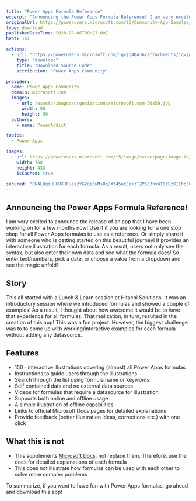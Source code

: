 ```yaml
---
title: "Power Apps Formula Reference"
excerpt: "Announcing the Power Apps Formula Reference! I am very excited to announce the release of an app that I have been working on for a few months now!"
originalUrl: https://powerusers.microsoft.com/t5/Community-App-Samples/Power-Apps-Formula-Reference/td-p/650191
type: download
publishedDateTime: 2020-08-06T08:27:00Z
heat: 141

actions:
  - url: "https://powerusers.microsoft.com/jgvjg48436/attachments/jgvjg48436/AppFeedbackGallery/595/1/Power%20Apps%20Formula%20Reference.msapp"
    type: "download"
    title: "Download Source Code"
    attribution: "Power Apps Community"

provider:
  name: Power Apps Community
  domain: microsoft.com
  images:
    - url: /assets/images/organizations/microsoft.com-50x50.jpg
      width: 50
      height: 50
  authors:
    - name: PowerAddict

topics:
  - Power Apps

images:
  - url: https://powerusers.microsoft.com/t5/image/serverpage/image-id/167596i84085114732BE585/image-size/large?v=1.0&px=999
    width: 768
    height: 433
    isCached: true

secured: "RNALUgiHC6VXJFueszYG2qeJwMsBqJXt45uzJe+zTZP5Z3nv4T0XEzXIIhpJQEYPFpcYzI8pYe00BfWwkulTDwBbL34uHly5zZKqrR8wuFcgOjOCc0P1maKmD4KdhKPsq1d16VhsB416GVjpAxMmH98TgJWfm8JxDOya9bkZY/KOkA+LIi1+oXf3r6xeFhDYyfTkaW3jReQBzaVB0BbhpKizZ/q64YzO4FmgLxzyLykSL8asSOhIrNiYFxQMT0UN1maqCo6TIPDgXhqMxwFvhoTNCkFyEWPYF4cGtAFjrVFTc354SIPz59Z1I29Y45fehTBk2wjrA3dCNRMGFVpygIeBUdXV88zuWD7ZiaEYPjbwup/OSnMdFA7FAiwBE1eVnU2/EBCEFoB9pFLRAY6rzJB3O2iXwTIJAxyPBzPdAicX4cXOs45760IzUexBT11P;AIWiDpGTom0FJz29ZkVAmQ=="
---
```

<h2 id="toc-hId-1763716600"><strong>Announcing the Power Apps Formula Reference!</strong></h2>
<p>I am very excited to announce the release of an app that I have been working on for a few months now! Use it if you are looking for a one stop shop for all Power Apps formulas to use as a reference. Or simply share it with someone who is getting started on this beautiful journey! It provides an interactive illustration for each formula. As a result, users not only see the syntax, but also enter their own data and see what the formula does! So enter text/numbers, pick a date, or choose a value from a dropdown and see the magic unfold!</p>
<h2 id="toc-hId--788440361"><strong>Story</strong></h2>
<p>This all started with a Lunch &amp; Learn session at Hitachi Solutions. It was an introductory session where we introduced formulas and showed a couple of examples! As a result, I thought about how awesome it would be to have that experience for all formulas. That realization, in turn, resulted in the creation of this app! This was a fun project. However, the biggest challenge was to to come up with working/interactive examples for each formula without adding any datasource.</p>
<h2 id="toc-hId-954369974"><strong>Features</strong></h2>
<ul>
<li>150+ interactive illustrations covering (almost) all Power Apps formulas</li>
<li>Instructions to guide users through the illustrations</li>
<li>Search through the list using formula name or keywords</li>
<li>Self contained data and no external data sources</li>
<li>Videos for formulas that require a datasource for illustration</li>
<li>Supports both online and offline usage</li>
<li>A simple illustration of offline capabilities</li>
<li>Links to official Microsoft Docs pages for detailed explanations</li>
<li>Provide feedback (better illustration ideas, corrections etc.) with one click</li>
</ul>
<h2 id="toc-hId--1597786987"><strong>What this is not</strong></h2>
<ul>
<li>This supplements<span>&nbsp;</span><a href="https://docs.microsoft.com/en-us/powerapps/maker/canvas-apps/formula-reference" target="_blank" rel="noopener nofollow noopener noreferrer">Microsoft Docs</a>, not replace them. Therefore, use the docs for detailed explanations of each formula</li>
<li>This does not illustrate how formulas can be used with each other to solve more complex problems</li>
</ul>
<p>To summarize, if you want to have fun with Power Apps formulas, go ahead and download this app!</p>

